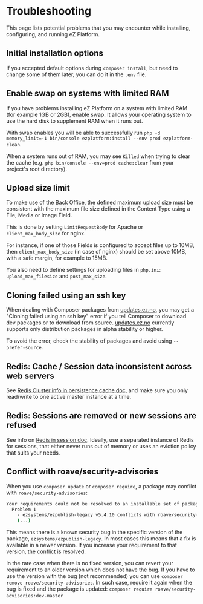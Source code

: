# Troubleshooting

This page lists potential problems that you may encounter while installing, configuring, and running eZ Platform.

## Initial installation options

If you accepted default options during `composer install`, but need to change some of them later,
you can do it in the `.env` file.

## Enable swap on systems with limited RAM

If you have problems installing eZ Platform on a system with limited RAM (for example 1GB or 2GB), enable swap.
It allows your operating system to use the hard disk to supplement RAM when it runs out.

With swap enables you will be able to successfully run `php -d memory_limit=-1 bin/console ezplatform:install --env prod ezplatform-clean`.

When a system runs out of RAM, you may see `Killed` when trying to clear the cache (e.g. `php bin/console --env=prod cache:clear` from your project's root directory).

## Upload size limit

To make use of the Back Office, the defined maximum upload size must be consistent with the maximum file size defined in the Content Type using a File, Media or Image Field.

This is done by setting `LimitRequestBody` for Apache or `client_max_body_size` for nginx.

For instance, if one of those Fields is configured to accept files up to 10MB, then `client_max_body_size` (in case of nginx) should be set above 10MB, with a safe margin, for example to 15MB.

You also need to define settings for uploading files in `php.ini`: `upload_max_filesize` and `post_max_size`.

## Cloning failed using an ssh key

When dealing with Composer packages from [updates.ez.no](http://updates.ez.no), you may get a "Cloning failed using an ssh key" error
if you tell Composer to download dev packages or to download from source.
[updates.ez.no](http://updates.ez.no) currently supports only distribution packages in alpha stability or higher.

To avoid the error, check the stability of packages and avoid using `--prefer-source`.

## Redis: Cache / Session data inconsistent across web servers

See [Redis Cluster info in persistence cache doc](../guide/persistence_cache.md#redis-clustering), and make sure you only read/write to
one active master instance at a time.

## Redis: Sessions are removed or new sessions are refused

See info on [Redis in session doc](../guide/sessions.md#cluster-setup).
Ideally, use a separated instance of Redis for sessions,
that either never runs out of memory or uses an eviction policy that suits your needs.

## Conflict with roave/security-advisories

When you use `composer update` or `composer require`, a package may conflict with `roave/security-advisories`:

``` bash
Your requirements could not be resolved to an installable set of packages.
  Problem 1
    - ezsystems/ezpublish-legacy v5.4.10 conflicts with roave/security-advisories[dev-master].
    (...)
```

This means there is a known security bug in the specific version of the package, `ezsystems/ezpublish-legacy`.
In most cases this means that a fix is available in a newer version.
If you increase your requirement to that version, the conflict is resolved.

In the rare case when there is no fixed version, you can revert your requirement to an older version which does not have the bug.
If you have to use the version with the bug (not recommended) you can use `composer remove roave/security-advisories`.
In such case, require it again when the bug is fixed and the package is updated: `composer require roave/security-advisories:dev-master` 
